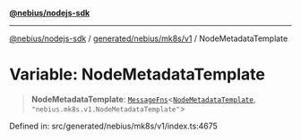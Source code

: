 [**@nebius/nodejs-sdk**](../../../../../README.md)

---

[@nebius/nodejs-sdk](../../../../../README.md) / [generated/nebius/mk8s/v1](../README.md) / NodeMetadataTemplate

# Variable: NodeMetadataTemplate

> **NodeMetadataTemplate**: [`MessageFns`](../../../../../runtime/protos/core/interfaces/MessageFns.md)\<[`NodeMetadataTemplate`](../interfaces/NodeMetadataTemplate.md), `"nebius.mk8s.v1.NodeMetadataTemplate"`\>

Defined in: src/generated/nebius/mk8s/v1/index.ts:4675
